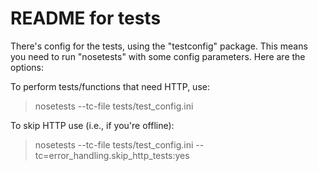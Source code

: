 # README for tests

There's config for the tests, using the "testconfig" package. This means you
need to run "nosetests" with some config parameters. Here are the options:

To perform tests/functions that need HTTP, use: 

> nosetests --tc-file tests/test_config.ini 

To skip HTTP use (i.e., if you're offline):

> nosetests --tc-file tests/test_config.ini --tc=error_handling.skip_http_tests:yes

